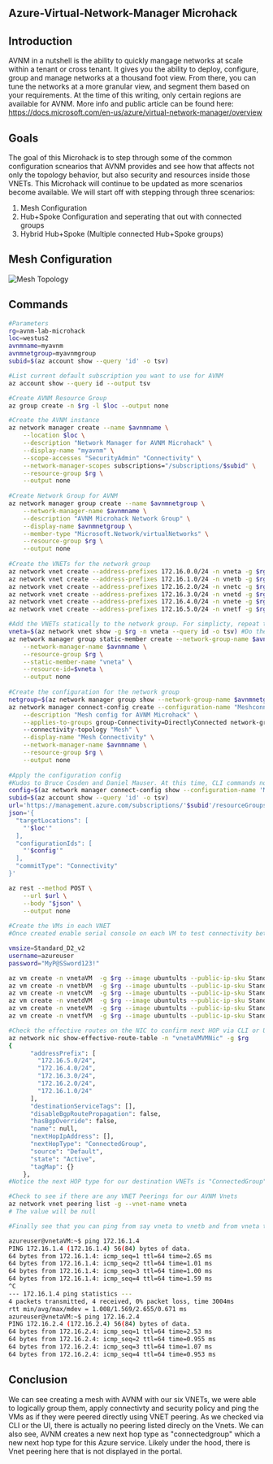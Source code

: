 ## Azure-Virtual-Network-Manager Microhack


## Introduction

AVNM in a nutshell is the ability to quickly mangage networks at scale within a tenant or cross tenant. It gives you the ability to deploy, configure, group and manage networks at a thousand foot view. From there, you can tune the networks at a more granular view, and segment them based on your requirements. At the time of this writing, only certain regions are available for AVNM. More info and public article can be found here: https://docs.microsoft.com/en-us/azure/virtual-network-manager/overview

## Goals

The goal of this Microhack is to step through some of the common configuration scnearios that AVNM provides and see how that affects not only the topology behavior, but also security and resources inside those VNETs. This Microhack will continue to be updated as more scenarios become available. We will start off with stepping through three scenarios:

1. Mesh Configuration
2. Hub+Spoke Configuration and seperating that out with connected groups
3. Hybrid Hub+Spoke (Multiple connected Hub+Spoke groups)

## Mesh Configuration

![Mesh Topology](https://user-images.githubusercontent.com/55964102/170347376-dbe813ab-3e5a-48dd-8ea2-730a80cc16c0.png)

## Commands

```bash
#Parameters
rg=avnm-lab-microhack
loc=westus2
avnmname=myavnm
avnmnetgroup=myavnmgroup
subid=$(az account show --query 'id' -o tsv)

#List current default subscription you want to use for AVNM
az account show --query id --output tsv

#Create AVNM Resource Group
az group create -n $rg -l $loc --output none

#Create the AVNM instance
az network manager create --name $avnmname \
    --location $loc \
    --description "Network Manager for AVNM Microhack" \
    --display-name "myavnm" \
    --scope-accesses "SecurityAdmin" "Connectivity" \
    --network-manager-scopes subscriptions="/subscriptions/$subid" \
    --resource-group $rg \
    --output none
    
#Create Network Group for AVNM
az network manager group create --name $avnmnetgroup \
    --network-manager-name $avnmname \
    --description "AVNM Microhack Network Group" \
    --display-name $avnmnetgroup \
    --member-type "Microsoft.Network/virtualNetworks" \
    --resource-group $rg \
    --output none
   
#Create the VNETs for the network group 
az network vnet create --address-prefixes 172.16.0.0/24 -n vneta -g $rg -l $loc --subnet-name default --subnet-prefixes 172.16.0.0/27 --output none
az network vnet create --address-prefixes 172.16.1.0/24 -n vnetb -g $rg -l $loc --subnet-name default --subnet-prefixes 172.16.1.0/27 --output none
az network vnet create --address-prefixes 172.16.2.0/24 -n vnetc -g $rg -l $loc --subnet-name default --subnet-prefixes 172.16.2.0/27 --output none
az network vnet create --address-prefixes 172.16.3.0/24 -n vnetd -g $rg -l $loc --subnet-name default --subnet-prefixes 172.16.3.0/27 --output none
az network vnet create --address-prefixes 172.16.4.0/24 -n vnete -g $rg -l $loc --subnet-name default --subnet-prefixes 172.16.4.0/27 --output none
az network vnet create --address-prefixes 172.16.5.0/24 -n vnetf -g $rg -l $loc --subnet-name default --subnet-prefixes 172.16.5.0/27 --output none   

#Add the VNETs statically to the network group. For simplicty, repeat this for the other 5 VNETs and replace the variables for each vnet
vneta=$(az network vnet show -g $rg -n vneta --query id -o tsv) #Do the same for vnetb-vnetf, so that all six vnets are added statically 
az network manager group static-member create --network-group-name $avnmnetgroup \
    --network-manager-name $avnmname \
    --resource-group $rg \
    --static-member-name "vneta" \
    --resource-id=$vneta \
    --output none
    
#Create the configuration for the network group
netgroup=$(az network manager group show --network-group-name $avnmnetgroup --network-manager-name $avnmname --resource-group $rg --query 'id' -o tsv)
az network manager connect-config create --configuration-name "Meshconnectivityconfig" \
    --description "Mesh config for AVNM Microhack" \
    --applies-to-groups group-Connectivity=DirectlyConnected network-group-id=$netgroup
    --connectivity-topology "Mesh" \
    --display-name "Mesh Connectivity" \
    --network-manager-name $avnmname \
    --resource-group $rg \
    --output none
    
#Apply the configuration config
#Kudos to Bruce Cosden and Daniel Mauser. At this time, CLI commands not available so REST API call needed to apply configuration in CLI
config=$(az network manager connect-config show --configuration-name 'Meshconnectivityconfig' -g $rg -n $avnmname --query 'id' -o tsv)
subid=$(az account show --query 'id' -o tsv)
url='https://management.azure.com/subscriptions/'$subid'/resourceGroups/'$rg'/providers/Microsoft.Network/networkManagers/'$avnmname'/commit?api-version=2021-02-01-preview'
json='{
  "targetLocations": [
    "'$loc'"
  ],
  "configurationIds": [
    "'$config'"
  ],
  "commitType": "Connectivity"
}'

az rest --method POST \
    --url $url \
    --body "$json" \
    --output none
    
#Create the VMs in each VNET
#Once created enable serial console on each VM to test connectivity between each.

vmsize=Standard_D2_v2
username=azureuser
password="MyP@SSword123!"

az vm create -n vnetaVM  -g $rg --image ubuntults --public-ip-sku Standard --size $vmsize -l $loc --subnet default --vnet-name vneta --admin-username $username --admin-password $password --no-wait
az vm create -n vnetbVM  -g $rg --image ubuntults --public-ip-sku Standard --size $vmsize -l $loc --subnet default --vnet-name vnetb --admin-username $username --admin-password $password --no-wait
az vm create -n vnetcVM  -g $rg --image ubuntults --public-ip-sku Standard --size $vmsize -l $loc --subnet default --vnet-name vnetc --admin-username $username --admin-password $password --no-wait
az vm create -n vnetdVM  -g $rg --image ubuntults --public-ip-sku Standard --size $vmsize -l $loc --subnet default --vnet-name vnetd --admin-username $username --admin-password $password --no-wait
az vm create -n vneteVM  -g $rg --image ubuntults --public-ip-sku Standard --size $vmsize -l $loc --subnet default --vnet-name vnete --admin-username $username --admin-password $password --no-wait 
az vm create -n vnetfVM  -g $rg --image ubuntults --public-ip-sku Standard --size $vmsize -l $loc --subnet default --vnet-name vnetf --admin-username $username --admin-password $password --no-wait

#Check the effective routes on the NIC to confirm next HOP via CLI or UI. Replace with your VM nic name!
az network nic show-effective-route-table -n "vnetaVMVMNic" -g $rg
{
      "addressPrefix": [
        "172.16.5.0/24",
        "172.16.4.0/24",
        "172.16.3.0/24",
        "172.16.2.0/24",
        "172.16.1.0/24"
      ],
      "destinationServiceTags": [],
      "disableBgpRoutePropagation": false,
      "hasBgpOverride": false,
      "name": null,
      "nextHopIpAddress": [],
      "nextHopType": "ConnectedGroup",
      "source": "Default",
      "state": "Active",
      "tagMap": {}
    },
#Notice the next HOP type for our destination VNETs is "ConnectedGroup"

#Check to see if there are any VNET Peerings for our AVNM Vnets
az network vnet peering list -g --vnet-name vneta
# The value will be null

#Finally see that you can ping from say vneta to vnetb and from vneta to vnetc direcly from serial console

azureuser@vnetaVM:~$ ping 172.16.1.4
PING 172.16.1.4 (172.16.1.4) 56(84) bytes of data.
64 bytes from 172.16.1.4: icmp_seq=1 ttl=64 time=2.65 ms
64 bytes from 172.16.1.4: icmp_seq=2 ttl=64 time=1.01 ms
64 bytes from 172.16.1.4: icmp_seq=3 ttl=64 time=1.00 ms
64 bytes from 172.16.1.4: icmp_seq=4 ttl=64 time=1.59 ms
^C
--- 172.16.1.4 ping statistics ---
4 packets transmitted, 4 received, 0% packet loss, time 3004ms
rtt min/avg/max/mdev = 1.008/1.569/2.655/0.671 ms
azureuser@vnetaVM:~$ ping 172.16.2.4
PING 172.16.2.4 (172.16.2.4) 56(84) bytes of data.
64 bytes from 172.16.2.4: icmp_seq=1 ttl=64 time=2.53 ms
64 bytes from 172.16.2.4: icmp_seq=2 ttl=64 time=0.955 ms
64 bytes from 172.16.2.4: icmp_seq=3 ttl=64 time=1.07 ms
64 bytes from 172.16.2.4: icmp_seq=4 ttl=64 time=0.953 ms
```
                             
## Conclusion
We can see creating a mesh with AVNM with our six VNETs, we were able to logically group them, apply connectivty and security policy and ping the VMs as if they were peered directly using VNET peering. As we checked via CLI or the UI, there is actually no peering listed direcly on the Vnets. We can also see, AVNM creates a new next hop type as "connectedgroup" which a new next hop type for this Azure service. Likely under the hood, there is Vnet peering here that is not displayed in the portal.
